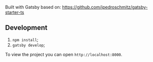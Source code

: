 Built with Gatsby based on: https://github.com/jpedroschmitz/gatsby-starter-ts

## Development

1. `npm install`;
2. `gatsby develop`;

To view the project you can open `http://localhost:8000`.
